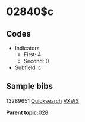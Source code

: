 # 02840$c

## Codes

-   Indicators
    -   First: 4
    -   Second: 0
-   Subfield: c

## Sample bibs

13289651 [Quicksearch](https://search.library.yale.edu/catalog/13289651) [VXWS](http://prodorbis.library.yale.edu:7014/vxws/GetHoldingsService?bibId=13289651)

**Parent topic:**[028](../../tags/028/028.md)

